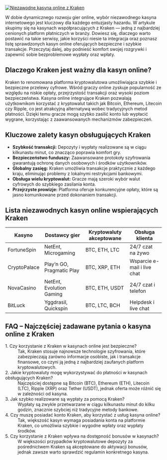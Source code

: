 [![Niezawodne kasyna online z Kraken](https://123-caf.pages.dev/gitsignup.png)](https://vrmoo.ru/Bt82HjjY)

<p>W dobie dynamicznego rozwoju gier online, wybór niezawodnego kasyna internetowego jest kluczowy dla każdego entuzjasty hazardu. W artykule skupimy się na kasynach współpracujących z Kraken — jedną z najbardziej cenionych platform płatniczych w branży. Dowiesz się, dlaczego warto postawić na takie serwisy, jakie korzyści niesie ta integracja oraz poznasz listę sprawdzonych kasyn online oferujących bezpieczne i szybkie transakcje. Przeczytaj dalej, aby podnieść komfort swojej rozgrywki i zapewnić sobie bezproblemowe wypłaty oraz wpłaty.</p>  <h2>Dlaczego Kraken jest ważny dla kasyn online?</h2> <p>Kraken to renomowana platforma kryptowalutowa umożliwiająca szybkie i bezpieczne przelewy cyfrowe. Wśród graczy online zyskuje popularność ze względu na niskie opłaty, przejrzystość transakcji oraz wysoki poziom bezpieczeństwa. Kasyna online integrujące Kraken pozwalają użytkownikom korzystać z kryptowalut takich jak Bitcoin, Ethereum, Litecoin czy Ripple, co jest atrakcyjną alternatywą wobec tradycyjnych metod płatności. Dzięki temu gracze mogą szybko zasilić konto lub wypłacić wygrane, korzystając z zaawansowanych mechanizmów zabezpieczeń.</p>  <h2>Kluczowe zalety kasyn obsługujących Kraken</h2> <ul>   <li><strong>Szybkość transakcji:</strong> Depozyty i wypłaty realizowane są w ciągu kilkunastu minut, co znacząco poprawia komfort gry.</li>   <li><strong>Bezpieczeństwo funduszy:</strong> Zaawansowane protokoły szyfrowania gwarantują ochronę danych osobowych i środków użytkowników.</li>   <li><strong>Globalny zasięg:</strong> Kraken umożliwia transakcje praktycznie z każdego kraju, eliminując problemy z lokalnymi restrykcjami bankowymi.</li>   <li><strong>Obsługa wielu kryptowalut:</strong> Gracze mają szeroki wybór walut cyfrowych do szybkiego zasilania konta.</li>   <li><strong>Przejrzyste prowizje:</strong> Platforma oferuje konkurencyjne opłaty, które są jasno komunikowane przed dokonaniem transakcji.</li> </ul>  <h2>Lista niezawodnych kasyn online wspierających Kraken</h2> <table>   <thead>     <tr>       <th>Kasyno</th>       <th>Dostawcy gier</th>       <th>Kryptowaluty akceptowane</th>       <th>Obsługa klienta</th>     </tr>   </thead>   <tbody>     <tr>       <td>FortuneSpin</td>       <td>NetEnt, Microgaming</td>       <td>BTC, ETH, LTC</td>       <td>24/7 czat na żywo</td>     </tr>     <tr>       <td>CryptoPalace</td>       <td>Play’n GO, Pragmatic Play</td>       <td>BTC, XRP, ETH</td>       <td>Wsparcie e-mail i live chat</td>     </tr>     <tr>       <td>NovaCasino</td>       <td>NetEnt, Evolution Gaming</td>       <td>BTC, ETH, USDT</td>       <td>24/7 czat i telefon</td>     </tr>     <tr>       <td>BitLuck</td>       <td>Yggdrasil, Quickspin</td>       <td>BTC, LTC, BCH</td>       <td>Helpdesk i live chat</td>     </tr>   </tbody> </table>  <h2>FAQ – Najczęściej zadawane pytania o kasyna online z Kraken</h2> <dl>   <dt>1. Czy korzystanie z Kraken w kasynach online jest bezpieczne?</dt>   <dd>Tak, Kraken stosuje najnowsze technologie szyfrowania, które zabezpieczają zarówno informacje osobiste, jak i transakcje finansowe, co czyni ją jedną z najbardziej zaufanych platform kryptowalutowych.</dd>      <dt>2. Jakie kryptowaluty mogę wykorzystywać do płatności w kasynach obsługujących Kraken?</dt>   <dd>Najczęściej dostępne są Bitcoin (BTC), Ethereum (ETH), Litecoin (LTC), Ripple (XRP) oraz Tether (USDT), jednak oferta może różnić się w zależności od kasyna.</dd>      <dt>3. Jak szybko realizowane są wypłaty za pomocą Kraken?</dt>   <dd>Wypłaty są zwykle przetwarzane w ciągu kilkunastu minut do kilku godzin, znacznie szybciej niż tradycyjne metody bankowe.</dd>      <dt>4. Czy muszę posiadać konto Kraken, aby korzystać z usług kasyna online?</dt>   <dd>Tak, większość kasyn wymaga posiadania konta na platformie Kraken, co umożliwia szybkie i wygodne wpłaty oraz wypłaty środków.</dd>      <dt>5. Czy korzystanie z Kraken wpływa na dostępność bonusów w kasynach?</dt>   <dd>W większości przypadków kryptowalutowe depozyty za pośrednictwem Kraken są akceptowane do aktywacji bonusów, jednak zawsze warto sprawdzić regulamin konkretnego kasyna.</dd> </dl>